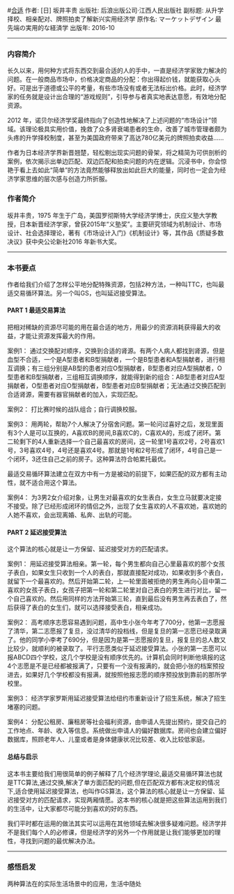 #[合适](https://book.douban.com/subject/26877827/)
作者: [日] 坂井丰贵
出版社: 后浪出版公司·江西人民出版社
副标题: 从升学择校、相亲配对、牌照拍卖了解新兴实用经济学
原作名: マーケットデザイン 最先端の実用的な経済学
出版年: 2016-10
***
### 内容简介 
长久以来，用何种方式将东西交到最合适的人的手中，一直是经济学家致力解决的问题。在一般商品市场中，价格决定商品的分配：你出得起价钱，就能获取心头好。可是出于道德或公平的考量，有些市场没有或者无法标出价格。此时，经济学家的任务就是设计出合理的“游戏规则”，引导参与者真实地表达意愿，有效地分配资源。

2012 年，诺贝尔经济学奖最终指向了创造性地解决了上述问题的“市场设计”领域。该理论极具实用价值，挽救了众多肾衰竭患者的生命，改善了城市管理者颇为头疼的升学择校制度，甚至为美国政府带来了高达780亿美元的牌照拍卖收益……

作者为日本经济学界新晋翘楚，轻松剔出现实问题的骨架，将之精简为可供剖析的案例，依次揭示出单边匹配、双边匹配和拍卖问题的内在逻辑。沉浸书中，你会惊艳于看上去如此“简单”的方法竟然能够释放出如此巨大的能量，同时也一定会为经济学家思维的层次感与创造力所折服。

### 作者简介 
坂井丰贵，1975 年生于广岛，美国罗彻斯特大学经济学博士，庆应义塾大学教授，日本新晋经济学家，曾获2015年“义塾奖”。主要研究领域为机制设计、市场设计、社会选择理论，著有《市场设计入门》《机制设计》等，其作品《质疑多数决议》获中央公论新社2016 年新书大奖。

***
### 本书要点
作者给我们介绍了怎样公平地分配特殊资源，包括2种方法，一种叫TTC，也叫最适交易循环算法。另一个叫GS，也叫延迟接受算法。

#### PART 1 最适交易算法
把相对稀缺的资源尽可能的用在最合适的地方，用最少的资源消耗获得最大的收益，才能让资源发挥最大的作用。

案例1：
通过交换配对顺序，交换到合适的肾源。有两个人病人都找到肾源，但是血型不合适，一个是A型患者和B型捐献者，一个是B型患者和A型捐献者，进行相互调换；有三组分别是AB型的患者对应O型捐献者，B型患者对应A型捐献者，O型患者和B型捐献者，三组相互调换顺序，就能得到新的组合：AB型患者对应A型捐献者，O型患者对应O型捐献者，B型患者对应B型捐献者；无法通过交换匹配到合适肾源，需要有器官捐献者的加入，实现匹配。

案例2：
打比赛时候的战队组合；自行调换校服。

案例3：
用两轮，帮助7个人解决了分宿舍问题。第一轮问过喜好之后，发现里面有3个人是可以互换的，A喜欢B的房间,B喜欢C的，C喜欢A的，形成了闭环。第二轮剩下的4人重新选择一个自己最喜欢的房间，这一轮里1号喜欢2号，2号喜欢1号，3号喜欢4号，4号还是喜欢4号。那就是1号和2号形成了闭环，4号自己是一个闭环，3还住自己之前的房子。这种算法符合帕累托最优。

最适交易循环算法建立在双方中有一方是被动的前提下，如果匹配的双方都有主动性，就不适合用这个算法。

案例4：
为3男2女介绍对象，让男生对最喜欢的女生表白，女生立马就要决定接不接受。除了已经形成闭环的情侣之外，出现了女生喜欢的人不喜欢她，喜欢她的人她不喜欢，会出现离婚、私奔、出轨的可能。

#### PART 2 延迟接受算法
这个算法的核心就是让一方保留、延迟接受对方的匹配请求。

案例1： 用延迟接受算法相亲。第一轮，每个男生都向自己心里最喜欢的那个女孩子表白，如果女生只收到一个人的表白，那就直接配对成功，如果收到多个表白，就留下一个最喜欢的。然后开始第二轮，上一轮里面被拒绝的男生再向心目中第二喜欢的女孩子表白，女孩子把第一轮和第二轮里对自己表白的男生进行对比，留一个自己喜欢的。然后用同样的方法开始第三轮，直到最后没有男生再去表白了，然后获得了表白的女生们，就可以选择接受表白，相亲成功。

案例2：
高考顺序志愿容易遇到问题，高中生小张今年考了700分，他第一志愿报了清华，第二志愿报了复旦，没过清华的投档线，但是复旦的第一志愿已经录取满了。他的同学小李考了690分，但是因为是第一志愿报的复旦，报复旦的总人数又比较少，就顺利的被录取了。平行志愿类似于延迟接受算法。小张的第一志愿可以报ABCD四个学校，这几个学校是没有顺序优先的。计算机会同时判断他填报的这4个志愿是不是已经都被报满了，只要有一个没有报满的，就会把小张的档案预投进去，如果好几个学校都没有报满，就按照他报志愿的顺序预投放到靠前的那所学校里。

案例3：
经济学家罗斯用延迟接受算法给纽约市重新设计了招生系统，解决了招生堵塞的问题。

案例4：
分配公租房、廉租房等社会福利资源，由申请人先提出预约，提交自己的工作地点、年龄、收入等信息。系统做出申请人的偏好数据库。房间也会建立偏好数据库，照顾老年人、儿童或者是身体健康状况比较差、收入比较低家庭。

#### 总结与启示
这本书主要给我们用很简单的例子解释了几个经济学理论,最适交易循环算法也就是TTC算法,通过交换,解决了单方面匹配的问题,但在匹配双方都有决定权的情况下,适合使用延迟接受算法，也叫作GS算法，这个算法的核心就是让一方保留、延迟接受对方的匹配请求，实现两厢情愿。这本书的核心就是把这些算法运用到我们的生活中，让大家都尽可能分到喜欢的好的东西。

我们平时都在运用的做法其实可以运用在其他领域去解决很多疑难问题。经济学并不是我们每个人的必修课，但是经济学的另外一个作用就是让我们能够更加的理性，寻找到问题的最优解决办法。

***
### 感悟启发
两种算法在的实际生活场景中的应用，生活中随处